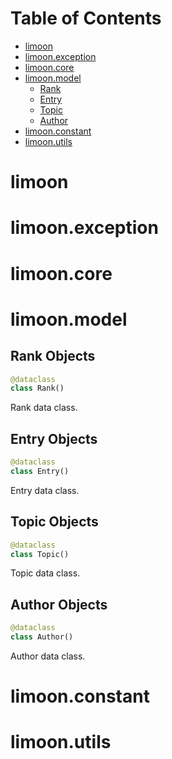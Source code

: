 # Table of Contents

* [limoon](#limoon)
* [limoon.exception](#limoon.exception)
* [limoon.core](#limoon.core)
* [limoon.model](#limoon.model)
  * [Rank](#limoon.model.Rank)
  * [Entry](#limoon.model.Entry)
  * [Topic](#limoon.model.Topic)
  * [Author](#limoon.model.Author)
* [limoon.constant](#limoon.constant)
* [limoon.utils](#limoon.utils)

<a id="limoon"></a>

# limoon

<a id="limoon.exception"></a>

# limoon.exception

<a id="limoon.core"></a>

# limoon.core

<a id="limoon.model"></a>

# limoon.model

<a id="limoon.model.Rank"></a>

## Rank Objects

```python
@dataclass
class Rank()
```

Rank data class.

<a id="limoon.model.Entry"></a>

## Entry Objects

```python
@dataclass
class Entry()
```

Entry data class.

<a id="limoon.model.Topic"></a>

## Topic Objects

```python
@dataclass
class Topic()
```

Topic data class.

<a id="limoon.model.Author"></a>

## Author Objects

```python
@dataclass
class Author()
```

Author data class.

<a id="limoon.constant"></a>

# limoon.constant

<a id="limoon.utils"></a>

# limoon.utils

